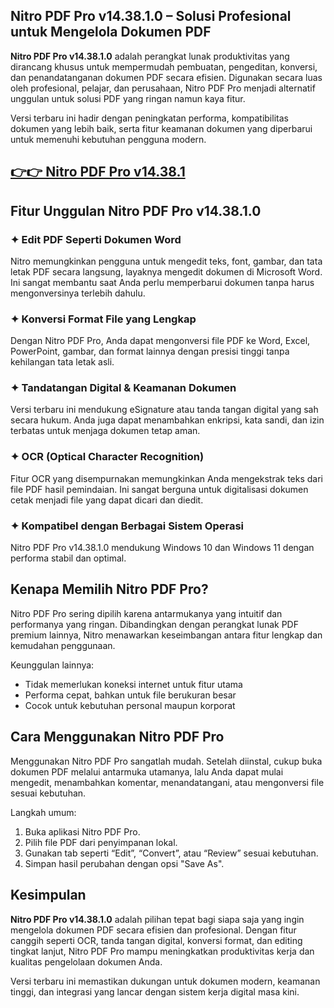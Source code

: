## Nitro PDF Pro v14.38.1.0 – Solusi Profesional untuk Mengelola Dokumen PDF

**Nitro PDF Pro v14.38.1.0** adalah perangkat lunak produktivitas yang dirancang khusus untuk mempermudah pembuatan, pengeditan, konversi, dan penandatanganan dokumen PDF secara efisien. Digunakan secara luas oleh profesional, pelajar, dan perusahaan, Nitro PDF Pro menjadi alternatif unggulan untuk solusi PDF yang ringan namun kaya fitur.

Versi terbaru ini hadir dengan peningkatan performa, kompatibilitas dokumen yang lebih baik, serta fitur keamanan dokumen yang diperbarui untuk memenuhi kebutuhan pengguna modern.






## [👉👉 Nitro PDF Pro v14.38.1](https://freesoftcr.com/dl)







## Fitur Unggulan Nitro PDF Pro v14.38.1.0

### ✦ Edit PDF Seperti Dokumen Word

Nitro memungkinkan pengguna untuk mengedit teks, font, gambar, dan tata letak PDF secara langsung, layaknya mengedit dokumen di Microsoft Word. Ini sangat membantu saat Anda perlu memperbarui dokumen tanpa harus mengonversinya terlebih dahulu.

### ✦ Konversi Format File yang Lengkap

Dengan Nitro PDF Pro, Anda dapat mengonversi file PDF ke Word, Excel, PowerPoint, gambar, dan format lainnya dengan presisi tinggi tanpa kehilangan tata letak asli.

### ✦ Tandatangan Digital & Keamanan Dokumen

Versi terbaru ini mendukung eSignature atau tanda tangan digital yang sah secara hukum. Anda juga dapat menambahkan enkripsi, kata sandi, dan izin terbatas untuk menjaga dokumen tetap aman.

### ✦ OCR (Optical Character Recognition)

Fitur OCR yang disempurnakan memungkinkan Anda mengekstrak teks dari file PDF hasil pemindaian. Ini sangat berguna untuk digitalisasi dokumen cetak menjadi file yang dapat dicari dan diedit.

### ✦ Kompatibel dengan Berbagai Sistem Operasi

Nitro PDF Pro v14.38.1.0 mendukung Windows 10 dan Windows 11 dengan performa stabil dan optimal.



## Kenapa Memilih Nitro PDF Pro?

Nitro PDF Pro sering dipilih karena antarmukanya yang intuitif dan performanya yang ringan. Dibandingkan dengan perangkat lunak PDF premium lainnya, Nitro menawarkan keseimbangan antara fitur lengkap dan kemudahan penggunaan.

Keunggulan lainnya:

* Tidak memerlukan koneksi internet untuk fitur utama
* Performa cepat, bahkan untuk file berukuran besar
* Cocok untuk kebutuhan personal maupun korporat



## Cara Menggunakan Nitro PDF Pro

Menggunakan Nitro PDF Pro sangatlah mudah. Setelah diinstal, cukup buka dokumen PDF melalui antarmuka utamanya, lalu Anda dapat mulai mengedit, menambahkan komentar, menandatangani, atau mengonversi file sesuai kebutuhan.

Langkah umum:

1. Buka aplikasi Nitro PDF Pro.
2. Pilih file PDF dari penyimpanan lokal.
3. Gunakan tab seperti “Edit”, “Convert”, atau “Review” sesuai kebutuhan.
4. Simpan hasil perubahan dengan opsi "Save As".



## Kesimpulan

**Nitro PDF Pro v14.38.1.0** adalah pilihan tepat bagi siapa saja yang ingin mengelola dokumen PDF secara efisien dan profesional. Dengan fitur canggih seperti OCR, tanda tangan digital, konversi format, dan editing tingkat lanjut, Nitro PDF Pro mampu meningkatkan produktivitas kerja dan kualitas pengelolaan dokumen Anda.

Versi terbaru ini memastikan dukungan untuk dokumen modern, keamanan tinggi, dan integrasi yang lancar dengan sistem kerja digital masa kini.